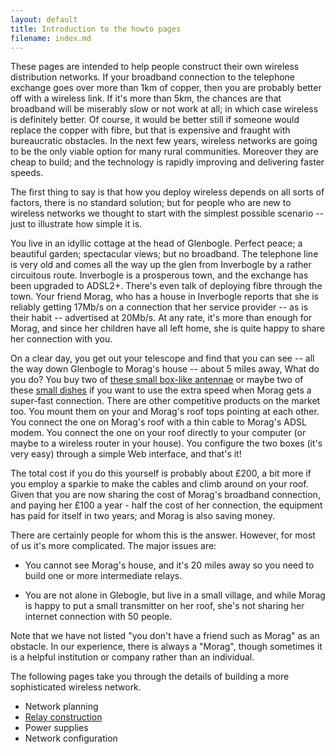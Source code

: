 ```yaml
---
layout: default
title: Introduction to the howto pages
filename: index.md
---
```

These pages are intended to help people construct their own wireless
distribution networks.  If your broadband connection to the telephone
exchange goes over more than 1km of copper, then you are probably
better off with a wireless link.  If it's more than 5km, the chances
are that broadband will be miserably slow or not work at all; in which
case wireless is definitely better.  Of course, it would be 
better still if someone would replace the copper with fibre, but that is
expensive and fraught with bureaucratic obstacles. In the next few
years, wireless networks are going to be the only viable option for
many rural communities.  Moreover they are cheap to build; and the
technology is rapidly improving and delivering faster speeds.

The first thing to say is that how you deploy wireless depends on all
sorts of factors, there is no standard solution; but for people who
are new to wireless networks we thought to start with the simplest
possible scenario -- just to illustrate how simple it is.  

You live in an idyllic cottage at the head of Glenbogle.  Perfect peace;
a beautiful garden; spectacular views; but no broadband.  The 
telephone line is very old and comes all the way up the glen from Inverbogle
by a rather circuitous route.  Inverbogle is a prosperous town, and
the exchange has been upgraded to ADSL2+. There's even talk of
deploying fibre through the town. Your friend Morag, who has a house
in Inverbogle reports that she is reliably getting 17Mb/s on a connection
that her service provider -- as is their habit -- advertised at
20Mb/s.  At any rate, it's more than enough for Morag, and since her
children have all left home, she is quite happy to share her
connection with you.

On a clear day, you get out your telescope and find that you can see
-- all the way down Glenbogle to Morag's house -- about 5 miles away,
What do you do?  You buy two of [these small box-like antennae] or
maybe two of these [small dishes] if you want to use the extra speed
when Morag gets a super-fast connection. There are other competitive
products on the market too.  You mount them on
your and Morag's roof tops pointing at each other.  You connect the
one on Morag's roof with a thin  cable to Morag's ADSL
modem. You connect the one on your roof directly to your computer (or
maybe to a wireless router in your house).  You configure the two
boxes (it's very easy) through a simple Web interface, and that's it!

The total cost if you do this yourself is probably about £200, a bit
more if you employ a sparkie to make the cables and climb around
on your roof. Given that you are now sharing the cost  of Morag's
broadband connection, and paying her £100 a year - half the cost of 
her connection, the equipment has paid for itself in two years; and
Morag is also saving money.

There are certainly people for whom this is the answer.  However, for
most of us it's more complicated.  The major issues are:

* You cannot see Morag's house, and it's 20 miles away so you need to
  build one or more intermediate relays.

* You are not alone in Glebogle, but live in a small village, and
while Morag is happy to put a small transmitter on her roof, she's
not sharing her internet connection with 50 people.

Note that we have not listed "you don't have a friend such as Morag"
as an obstacle.  In our experience, there is always a "Morag", though sometimes
it is a helpful institution or company rather than an individual.

The following pages take you through the details of building a more
sophisticated wireless network.
* Network planning
* [Relay construction]
* Power supplies
* Network configuration

[Relay construction]:relay-construction.html
[these small box-like antennae]: http://www.ubnt.com/nanostation
[small dishes]: http://www.ubnt.com/airmax#nanobridgem
